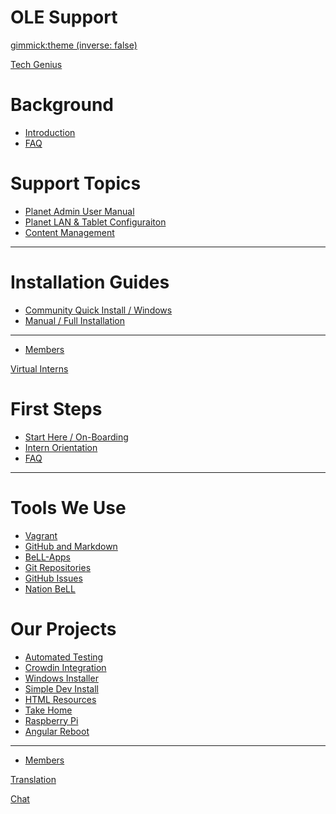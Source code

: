<!-- In the name of your wiki Do NOT remove the leading `#` character. 

Default theme (Read: http://dynalon.github.io/mdwiki/#!customizing.md#Theme_chooser). 

Navigation (Read: http://dynalon.github.io/mdwiki/#!quickstart.md#Adding_a_navigation)

A more complex navigation example: 
[Menu Item 1]()
  * # SubMenu Heading 1
  * [SubMenu Item 1](pages/subitem1.md)
  * [SubMenu Item 2](pages/subitem2.md)
  - - - -
  * # SubMenu Heading 2
  * [SubMenu Item 3](pages/subitem3.md)
  - - - -
  * # SubMenu Heading 3
  * [SubMenu Item 3](pages/subitem3.md)
[Menu Item 2](pages/item2.md)
[Menu Item 3](pages/item3.md) --->

# OLE Support

[gimmick:theme (inverse: false)](bootstrap)

<!-- Tech Genius Support Menu -->

[Tech Genius]()

# Background
  * [Introduction](pages/techgenius/tg-introduction.md)
  * [FAQ](pages/techgenius/tg-faq.md) <!-- This tg-faq.md needs to be written -->
  
# Support Topics
  * [Planet Admin User Manual](pages/techgenius/tg-planet-user-manual.md)
  * [Planet LAN & Tablet Configuraiton](pages/techgenius/tg-routerconfig.md)
  * [Content Management](pages/techgenius/tg-library-management.md)

------

# Installation Guides
  * [Community Quick Install / Windows](pages/techgenius/tg-windows-install.md)
  * [Manual / Full Installation](pages/techgenius/tg-installation.md)

----

  * [Members](pages/techgenius/tg-team.md)

<!-- Intern Program -->

[Virtual Interns]()

# First Steps
  * [Start Here / On-Boarding](pages/interns/in-firststeps.md)
  * [Intern Orientation](pages/interns/in-intern-orientation.md)
  * [FAQ](pages/interns/in-faq.md)
  - - - -
# Tools We Use
  * [Vagrant](pages/interns/in-vagrant.md)
  * [GitHub and Markdown](pages/interns/in-githubandmarkdown.md)
  * [BeLL-Apps](pages/interns/in-bellapps.md)
  * [Git Repositories](pages/interns/in-gitandrepositories.md)
  * [GitHub Issues](pages/interns/in-githubissues.md)
  * [Nation BeLL](pages/interns/in-nation.md)

# Our Projects  
  * [Automated Testing](pages/automatedtesting.md)
  * [Crowdin Integration](pages/crowdinintegration.md)
  * [Windows Installer](pages/innoproject.md)
  * [Simple Dev Install](pages/simpleinstall.md)
  * [HTML Resources](pages/htmlresources.md)
  * [Take Home](pages/takehome.md)
  * [Raspberry Pi](pages/raspberrypi.md)
  * [Angular Reboot](pages/angular.md)

----
  * [Members](pages/interns/in-team.md)

[Translation](https://crowdin.com/project/open-learning-exchange/invite)

[Chat](pages/interns/in-chat.md)

<!-- Change the Language. Could be useful when there's more than one language wiki. -->

<!-- [Change the Language]()
  * [English (United States)](/en_US/)
  * [English (United Kingdom)](/en_GB/)
  * [Italian](/it/) -->

<!-- Let the user choose a theme. (Read: http://dynalon.github.io/mdwiki/#!quickstart.md#Adding_a_navigation) -->

<!-- [gimmick:themechooser](Choose theme) -->